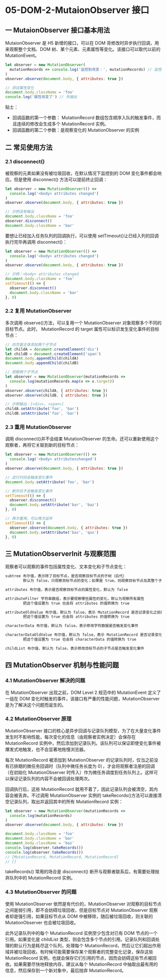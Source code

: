 # 05-DOM-2-MutaionObserver 接口

## 一 MutaionObserver 接口基本用法

MutaionObserver 是 H5 新增的接口，可以在 DOM 背修改时异步执行回调，用来观察整个文档、DOM 树、某个元素、元素属性等变化。该接口可以取代以前的 MutationEvent。

```js
let observer = new MutationObserver(
  mutationRecords => console.log('监控到改变：', mutationRecords) // 监控到变化后输出
)
observer.observe(document.body, { attributes: true })

// 测试属性变化
document.body.className = 'foo'
console.log('属性改变了') // 先输出
```

贴士：

- 回调函数的第一个参数： MutationRecord 数组包含顺序入队的触发事件，而且连续的修改会生成多个 MutationRecord 实例。
- 回调函数的第二个参数：是观察变化的 MutationObserver 的实例

## 二 常见使用方法

### 2.1 disconnect()

被观察的元素如果没有被垃圾回收，在默认情况下监控到的 DOM 变化事件都会响应。但是使用 disconnect() 方法可以提前终止回调：

```js
let observer = new MutationObserver(() =>
  console.log('<body> attributes changed')
)
observer.observe(document.body, { attributes: true })

// 示例没有输出
document.body.className = 'foo'
observer.disconnect()
document.body.className = 'bar'
```

要想让已经加入任务队列的回调执行，可以使用 setTimeout()让已经入列的回调执行完毕再调用 disconnect()：

```js
let observer = new MutationObserver(() =>
  console.log('<body> attributes changed')
)
observer.observe(document.body, { attributes: true })

// 示例：<body> attributes changed
document.body.className = 'foo'
setTimeout(() => {
  observer.disconnect()
  document.body.className = 'bar'
}, 0)
```

### 2.2 复用 MutationObserver

多次调用 observe()方法，可以复用一个 MutationObserver 对象观察多个不同的目标节点。此时， MutationRecord 的 target 属性可以标识发生变化事件的目标节点：

```js
// 向页面主体添加两个子节点
let childA = document.createElement('div')
let childB = document.createElement('span')
document.body.appendChild(childA)
document.body.appendChild(childB)

// 观察两个子节点
let observer = new MutationObserver(mutationRecords =>
  console.log(mutationRecords.map(x => x.target))
)
observer.observe(childA, { attributes: true })
observer.observe(childB, { attributes: true })

// 示例输出：[<div>, <span>]
childA.setAttribute('foo', 'bar')
childB.setAttribute('foo', 'bar')
```

### 2.3 重用 MutationObserver

调用 disconnect()并不会结束 MutationObserver 的生命。还可以重新使用这个观察者，再将它关联到新的目标节点：

```js
let observer = new MutationObserver(() =>
  console.log('<body> attributeschanged')
)
observer.observe(document.body, { attributes: true })

// 这行代码会触发变化事件
document.body.setAttribute('foo', 'bar')

// 断开后不会触发变化事件
setTimeout(() => {
  observer.disconnect()
  document.body.setAttribute('bar', 'baz')
}, 0)

// 再次重用，可以再次监听
setTimeout(() => {
  observer.observe(document.body, { attributes: true })
  document.body.setAttribute('baz', 'qux')
}, 0)
```

## 三 MutationObserverInit 与观察范围

观察者可以观察的事件包括属性变化、文本变化和子节点变化：

```txt
subtree 布尔值，表示除了目标节点，是否观察目标节点的子树（后代）
        默认为 false，只观察目标节点的变化；如果是 true，则观察目标节点及其整个子树

attributes 布尔值，表示是否观察目标节点的属性变化，默认为 false

attributeFilter 字符串数组，表示要观察哪些属性的变化，默认为观察所有属性
        把这个值设置为 true 也会将 attributes 的值转换为 true

attributeOldValue 布尔值，默认为 false，表示 MutationRecord 是否记录变化之前的属性值
        把这个值设置为 true 也会将 attributes 的值转换为 true

characterData 布尔值，默认为 false，表示修改字符数据是否触发变化事件

characterDataOldValue 布尔值，默认为 false，表示 MutationRecord 是否记录变化之前的字符数据
        把这个值设置为 true 也会将 characterData 的值转换为 true

childList 布尔值，默认为 false，表示修改目标节点的子节点是否触发变化事件
```

## 四 MutationObserver 机制与性能问题

### 4.1 MutationObserver 解决的问题

在 MutationObserver 出现之前，DOM Level 2 规范中的 MutationEvent 定义了一组在 DOM 变化时触发的事件，该接口有严重的性能问题，MutationObserver 是为了解决这个问题而诞生的。

### 4.2 MutationObserver 原理

MutationObserver 接口的核心是异步回调与记录队列模型，为了在大量变化事件发生时不影响性能，每次变化的信息（由观察者实例决定）会保存在 MutationRecord 实例中，然后添加到记录队列。该队列可以保证即使变化事件被爆发式地触发，也不会显著地拖慢浏览器。

每次 MutationRecord 被添加到 MutationObserver 的记录队列时，仅当之前没有已排期的微任务回调时（队列中微任务长度为 0），才会将观察者注册的回调（在初始化 MutationObserver 时传入）作为微任务调度到任务队列上。这样可以保证记录队列的内容不会被回调处理两次。

回调执行后，这些 MutationRecord 就用不着了，因此记录队列会被清空，其内容会被丢弃。不过调用 MutationObserver 实例的 takeRecords()方法可以直接清空记录队列，取出并返回其中的所有 MutationRecord 实例：

```js
let observer = new MutationObserver(mutationRecords =>
  console.log(mutationRecords)
)
observer.observe(document.body, { attributes: true })

document.body.className = 'foo'
document.body.className = 'bar'
document.body.className = 'baz'
console.log(observer.takeRecords())
console.log(observer.takeRecords())
// [MutationRecord, MutationRecord, MutationRecord]
// []
```

takeRecords() 常用的场合是 disconnect() 断开与观察者联系后，有需要处理抛弃队列中的 MutationRecord 实例。

### 4.3 MutationObserver 的问题

使用 MutationObserver 依然是有代价的，MutationObserver 对观察的目标节点之间是弱引用，即不会妨碍垃圾回收，但是目标节点对 MutationObserver 观察者却是强引用，如果目标节点从 DOM 中被移除，随后被垃圾回收，则关联的 MutationObserver 也会被垃圾回收。

此外记录队列中的每个 MutationRecord 实例至少包含对已有 DOM 节点的一个引用。如果变化是 childList 类型，则会包含多个节点的引用。记录队列和回调处理的默认行为是耗尽这个队列，处理每个 MutationRecord，然后让它们超出作用域并被垃圾回收。有时候可能需要保存某个观察者的完整变化记录，保存这些 MutationRecord 实例，也就会保存它们引用的节点，因而会妨碍这些节点被回收。如果需要尽快地释放内存，建议从每个 MutationRecord 中抽取出最有用的信息，然后保存到一个新对象中，最后抛弃 MutationRecord。
